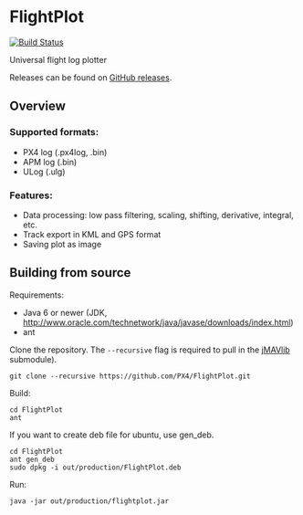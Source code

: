 FlightPlot
==========

[![Build Status](https://travis-ci.org/PX4/FlightPlot.svg?branch=master)](https://travis-ci.org/PX4/FlightPlot)

Universal flight log plotter

Releases can be found on [GitHub releases](https://github.com/PX4/FlightPlot/releases).

Overview
--------

### Supported formats:
 - PX4 log (.px4log, .bin)
 - APM log (.bin)
 - ULog (.ulg)

### Features:
 - Data processing: low pass filtering, scaling, shifting, derivative, integral, etc.
 - Track export in KML and GPS format
 - Saving plot as image


Building from source
--------------------

Requirements:
 -  Java 6 or newer (JDK, http://www.oracle.com/technetwork/java/javase/downloads/index.html)
 -  ant

Clone the repository. The `--recursive` flag is required to pull in the [jMAVlib](https://github.com/PX4/jMAVlib) submodule).
```
git clone --recursive https://github.com/PX4/FlightPlot.git
```

Build:
```
cd FlightPlot
ant
```

If you want to create deb file for ubuntu, use gen_deb.
```
cd FlightPlot
ant gen_deb
sudo dpkg -i out/production/FlightPlot.deb
```

Run:
```
java -jar out/production/flightplot.jar
```
